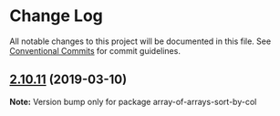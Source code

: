 # Change Log

All notable changes to this project will be documented in this file.
See [Conventional Commits](https://conventionalcommits.org) for commit guidelines.

## [2.10.11](https://gitlab.com/codsen/codsen/compare/array-of-arrays-sort-by-col@2.10.10...array-of-arrays-sort-by-col@2.10.11) (2019-03-10)

**Note:** Version bump only for package array-of-arrays-sort-by-col
